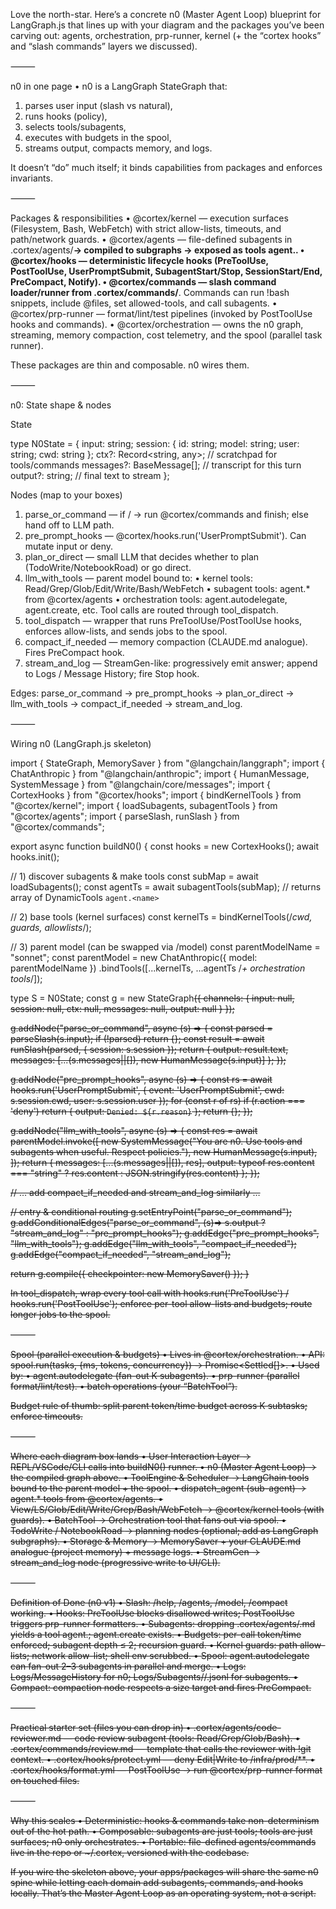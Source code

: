 Love the north-star. Here’s a concrete n0 (Master Agent Loop) blueprint for LangGraph.js that lines up with your diagram and the packages you’ve been carving out: agents, orchestration, prp-runner, kernel (+ the “cortex hooks” and “slash commands” layers we discussed).

⸻

n0 in one page
 • n0 is a LangGraph StateGraph that:

 1. parses user input (slash vs natural),
 2. runs hooks (policy),
 3. selects tools/subagents,
 4. executes with budgets in the spool,
 5. streams output, compacts memory, and logs.

It doesn’t “do” much itself; it binds capabilities from packages and enforces invariants.

⸻

Packages & responsibilities
 • @cortex/kernel — execution surfaces (Filesystem, Bash, WebFetch) with strict allow-lists, timeouts, and path/network guards.
 • @cortex/agents — file-defined subagents in .cortex/agents/**→ compiled to subgraphs → exposed as tools agent.<name>.
 • @cortex/hooks — deterministic lifecycle hooks (PreToolUse, PostToolUse, UserPromptSubmit, SubagentStart/Stop, SessionStart/End, PreCompact, Notify).
 • @cortex/commands — slash command loader/runner from .cortex/commands/**. Commands can run !bash snippets, include @files, set allowed-tools, and call subagents.
 • @cortex/prp-runner — format/lint/test pipelines (invoked by PostToolUse hooks and commands).
 • @cortex/orchestration — owns the n0 graph, streaming, memory compaction, cost telemetry, and the spool (parallel task runner).

These packages are thin and composable. n0 wires them.

⸻

n0: State shape & nodes

State

type N0State = {
  input: string;
  session: { id: string; model: string; user: string; cwd: string };
  ctx?: Record<string, any>;           // scratchpad for tools/commands
  messages?: BaseMessage[];            // transcript for this turn
  output?: string;                     // final text to stream
};

Nodes (map to your boxes)

 1. parse_or_command — if / → run @cortex/commands and finish; else hand off to LLM path.
 2. pre_prompt_hooks — @cortex/hooks.run('UserPromptSubmit'). Can mutate input or deny.
 3. plan_or_direct — small LLM that decides whether to plan (TodoWrite/NotebookRoad) or go direct.
 4. llm_with_tools — parent model bound to:
 • kernel tools: Read/Grep/Glob/Edit/Write/Bash/WebFetch
 • subagent tools: agent.* from @cortex/agents
 • orchestration tools: agent.autodelegate, agent.create, etc.
Tool calls are routed through tool_dispatch.
 5. tool_dispatch — wrapper that runs PreToolUse/PostToolUse hooks, enforces allow-lists, and sends jobs to the spool.
 6. compact_if_needed — memory compaction (CLAUDE.md analogue). Fires PreCompact hook.
 7. stream_and_log — StreamGen-like: progressively emit answer; append to Logs / Message History; fire Stop hook.

Edges: parse_or_command → pre_prompt_hooks → plan_or_direct → llm_with_tools → compact_if_needed → stream_and_log.

⸻

Wiring n0 (LangGraph.js skeleton)

import { StateGraph, MemorySaver } from "@langchain/langgraph";
import { ChatAnthropic } from "@langchain/anthropic";
import { HumanMessage, SystemMessage } from "@langchain/core/messages";
import { CortexHooks } from "@cortex/hooks";
import { bindKernelTools } from "@cortex/kernel";
import { loadSubagents, subagentTools } from "@cortex/agents";
import { parseSlash, runSlash } from "@cortex/commands";

export async function buildN0() {
  const hooks = new CortexHooks(); await hooks.init();

  // 1) discover subagents & make tools
  const subMap  = await loadSubagents();
  const agentTs = await subagentTools(subMap); // returns array of DynamicTools `agent.<name>`

  // 2) base tools (kernel surfaces)
  const kernelTs = bindKernelTools(/*cwd, guards, allowlists*/);

  // 3) parent model (can be swapped via /model)
  const parentModelName = "sonnet";
  const parentModel = new ChatAnthropic({ model: parentModelName })
                        .bindTools([...kernelTs, ...agentTs /*+ orchestration tools*/]);

  type S = N0State;
  const g = new StateGraph<S>({ channels: { input: null, session: null, ctx: null, messages: null, output: null } });

  g.addNode("parse_or_command", async (s) => {
    const parsed = parseSlash(s.input);
    if (!parsed) return {};
    const result = await runSlash(parsed, { session: s.session });
    return { output: result.text, messages: [...(s.messages||[]), new HumanMessage(s.input)] };
  });

  g.addNode("pre_prompt_hooks", async (s) => {
    const rs = await hooks.run('UserPromptSubmit', { event: 'UserPromptSubmit', cwd: s.session.cwd, user: s.session.user });
    for (const r of rs) if (r.action === 'deny') return { output: `Denied: ${r.reason}` };
    return {};
  });

  g.addNode("llm_with_tools", async (s) => {
    const res = await parentModel.invoke([
      new SystemMessage("You are n0. Use tools and subagents when useful. Respect policies."),
      new HumanMessage(s.input),
    ]);
    return { messages: [...(s.messages||[]), res], output: typeof res.content === "string" ? res.content : JSON.stringify(res.content) };
  });

  // … add compact_if_needed and stream_and_log similarly …

  // entry & conditional routing
  g.setEntryPoint("parse_or_command");
  g.addConditionalEdges("parse_or_command", (s)=> s.output ? "stream_and_log" : "pre_prompt_hooks");
  g.addEdge("pre_prompt_hooks", "llm_with_tools");
  g.addEdge("llm_with_tools", "compact_if_needed");
  g.addEdge("compact_if_needed", "stream_and_log");

  return g.compile({ checkpointer: new MemorySaver() });
}

In tool_dispatch, wrap every tool call with hooks.run('PreToolUse') / hooks.run('PostToolUse'); enforce per-tool allow-lists and budgets; route longer jobs to the spool.

⸻

Spool (parallel execution & budgets)
 • Lives in @cortex/orchestration.
 • API: spool.run(tasks, {ms, tokens, concurrency}) → Promise<Settled[]>.
 • Used by:
 • agent.autodelegate (fan-out K subagents).
 • prp-runner (parallel format/lint/test).
 • batch operations (your “BatchTool”).

Budget rule of thumb: split parent token/time budget across K subtasks; enforce timeouts.

⸻

Where each diagram box lands
 • User Interaction Layer → REPL/VSCode/CLI calls into buildN0() runner.
 • n0 (Master Agent Loop) → the compiled graph above.
 • ToolEngine & Scheduler → LangChain tools bound to the parent model + the spool.
 • dispatch_agent (sub-agent) → agent.* tools from @cortex/agents.
 • View/LS/Glob/Edit/Write/Grep/Bash/WebFetch → @cortex/kernel tools (with guards).
 • BatchTool → Orchestration tool that fans out via spool.
 • TodoWrite / NotebookRoad → planning nodes (optional; add as LangGraph subgraphs).
 • Storage & Memory → MemorySaver + your CLAUDE.md analogue (project memory) + message logs.
 • StreamGen → stream_and_log node (progressive write to UI/CLI).

⸻

Definition of Done (n0 v1)
 • Slash: /help, /agents, /model, /compact working.
 • Hooks: PreToolUse blocks disallowed writes; PostToolUse triggers prp-runner formatters.
 • Subagents: dropping .cortex/agents/<name>.md yields a tool agent.<name>; agent.create exists.
 • Budgets: per-call token/time enforced; subagent depth ≤ 2; recursion guard.
 • Kernel guards: path allow-lists; network allow-list; shell env scrubbed.
 • Spool: agent.autodelegate can fan-out 2–3 subagents in parallel and merge.
 • Logs: Logs/MessageHistory for n0; Logs/Subagents/<name>/<ts>.jsonl for subagents.
 • Compact: compaction node respects a size target and fires PreCompact.

⸻

Practical starter set (files you can drop in)
 • .cortex/agents/code-reviewer.md — code review subagent (tools: Read/Grep/Glob/Bash).
 • .cortex/commands/review.md — template that calls the reviewer with !git context.
 • .cortex/hooks/protect.yml — deny Edit|Write to /infra/prod/**.
 • .cortex/hooks/format.yml — PostToolUse → run @cortex/prp-runner format on touched files.

⸻

Why this scales
 • Deterministic: hooks & commands take non-determinism out of the hot path.
 • Composable: subagents are just tools; tools are just surfaces; n0 only orchestrates.
 • Portable: file-defined agents/commands live in the repo or ~/.cortex, versioned with the codebase.

If you wire the skeleton above, your apps/packages will share the same n0 spine while letting each domain add subagents, commands, and hooks locally. That’s the Master Agent Loop as an operating system, not a script.

